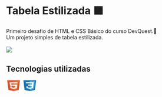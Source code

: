 # Tabela Estilizada 🟪
Primeiro desafio de HTML e CSS Básico do curso DevQuest.🎈<br>
Um projeto simples de tabela estilizada.<br> <br>
<img src="https://i.imgur.com/rSSoDae.gif" width="500px"> 
## Tecnologias utilizadas
<div style="display: inline_block">
  <img align="center" alt="HTML" height="30" width="40" src="https://raw.githubusercontent.com/devicons/devicon/master/icons/html5/html5-original.svg">
  <img align="center" alt="CSS" height="30" width="40" src="https://raw.githubusercontent.com/devicons/devicon/master/icons/css3/css3-original.svg">
</div>
